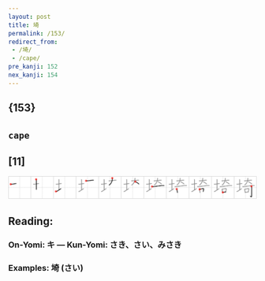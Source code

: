 ```yaml
---
layout: post
title: 埼
permalink: /153/
redirect_from:
 - /埼/
 - /cape/
pre_kanji: 152
nex_kanji: 154
---
```


## {153}

## `cape`

## [11]

<div class="stroke"><img src="../images/E59FBC.png" /></div>

## Reading:

### On-Yomi: キ &mdash; Kun-Yomi: さき、さい、みさき

### Examples: 埼 (さい)

